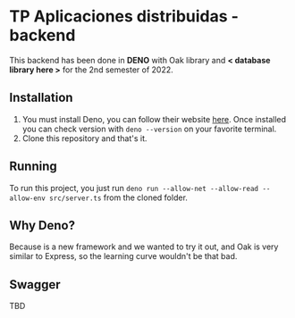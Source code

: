 # TP Aplicaciones distribuidas - backend

This backend has been done in **DENO** with Oak library and **< database library here >** for the 2nd semester of 2022.

## Installation

1. You must install Deno, you can follow their website [here](https://deno.land/#installation). Once installed you can check version with `deno --version` on your favorite terminal.
2. Clone this repository and that's it.

## Running

To run this project, you just run `deno run --allow-net --allow-read --allow-env src/server.ts` from the cloned folder.

## Why Deno?

Because is a new framework and we wanted to try it out, and Oak is very similar to Express, so the learning curve wouldn't be that bad.

## Swagger

TBD